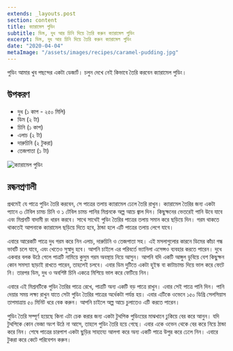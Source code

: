 ```yaml
---
extends: _layouts.post
section: content
title: ক্যারামেল পুডিং
subtitle: ডিম, দুধ আর চিনি দিয়ে তৈরি করুন ক্যারামেল পুডিং
excerpt: ডিম, দুধ আর চিনি দিয়ে তৈরি করুন ক্যারামেল পুডিং
date: "2020-04-04"
metaImage: "/assets/images/recipes/caramel-pudding.jpg"
---
```


পুডিং আমার খুব পছন্দের একটা ডেজার্ট। চলুন দেখে নেই কিভাবে তৈরি করবেন ক্যারামেল পুডিং।

## উপকরণ

- দুধ (১ কাপ - ২৫০ মিলি)
- ডিম (২ টা)
- চিনি (১ কাপ)
- এলাচ (২ টা)
- দারুচিনি (২ টুকরা)
- তেজপাতা (১ টা)

![ক্যারামেল পুডিং](/assets/images/recipes/caramel-pudding.jpg)

## রন্ধনপ্রণালী

প্রথমেই যে পাত্রে পুডিং তৈরি করবেন, সে পাত্রের তলায় ক্যারামেল ঢেলে তৈরি রাখুন। ক্যারামেল তৈরির জন্য একটা
প্যানে ৩ টেবিল চামচ চিনি ও ১ টেবিল চামচ পানির মিশ্রনকে অল্প আচে জ্বাল দিন। কিছুক্ষনের ভেতরেই পানি উবে
যাবে এবং মিশ্রনটি বাদামী রং ধারন করবে। সাথে সাথেই পুডিং তৈরির পাত্রের তলায় সমান করে ছড়িয়ে দিন। গরম
থাকতে থাকতেই আপনাকে ক্যারামেল ছড়িয়ে দিতে হবে, ঠান্ডা হলে এটি পাত্রের তলায় লেগে যাবে।

এবারে আরেকটি পাত্রে দুধ গরম করে নিন এলাচ, দারুচিনি ও তেজপাতা সহ। এই মসলাগুলোর কারনে ডিমের কাঁচা
গন্ধ ভাবটি চলে যাবে, এবং খেতেও সুস্বাদু হবে। আপনি চাইলে এর পরিবর্তে ভ্যানিলা এসেন্সও ব্যবহার করতে পারেন।
দুধে একবার বলক উঠে গেলে পাত্রটি নামিয়ে কুসুম গরম অবস্থায় নিয়ে আসুন। আপনি যদি একটি আঙ্গুল ডুবিয়ে বেশ
কিছুক্ষন কোন সমস্যা ছাড়াই রাখতে পারেন, তাহলেই চলবে। এবার ডিম দুটিতে একটা হুইস্ক বা কাটাচামচ দিয়ে ভাল
করে ফেটে নি। তারপর ডিম, দুধ ও অবশিষ্ট চিনি একত্রে মিশিয়ে ভাল করে ফেটিয়ে নিন।

এবারে এই মিশ্রনটিকে পুডিং তৈরির পাত্রে রেখে, পাত্রটি অন্য একটি বড় পাত্রে রাখুন। এবার সেই পাত্রে পানি দিন।
পানি দেয়ার সময় লক্ষ্য রাখুন যাতে সেটা পুডিং তৈরির পাত্রের অর্ধেকটা পর্যন্ত হয়। এবার এটিকে ওভেনে ১৫০ ডিগ্রি
সেলসিয়াস তাপমাত্রায় ৫০ মিনিট ধরে বেক করুন। আপনি চাইলে অল্প আচে চুলাতেও এটি করতে পারেন।

পুডিং তৈরি সম্পূর্ণ হয়েছে কিনা এটা চেক করার জন্য একটা টুথপিক পুডিংয়ের মাঝখানে ঢুকিয়ে বের করে আনুন। যদি
টুথপিকে কোন ভেজা অংশ উঠে না আসে, তাহলে পুডিং তৈরি হয়ে গেছে। এবার একে ওভেন থেকে বের করে নিয়ে ঠান্ডা
করে নিন। শেষে পাত্রের চারপাশ একটা ছুড়ির সাহায্যে আলগা করে অন্য একটি পাত্রে উপুর করে ঢেলে নিন। এবারে
টুকরা করে কেটে পরিবেশন করুন।
